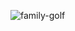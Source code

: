 ![family-golf](https://github.com/AnKiTa2456/Family_clone/assets/114217727/839a1d38-f8a6-4ad7-973a-62fb33795c39)
